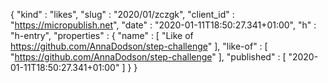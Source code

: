 {
  "kind" : "likes",
  "slug" : "2020/01/zczgk",
  "client_id" : "https://micropublish.net",
  "date" : "2020-01-11T18:50:27.341+01:00",
  "h" : "h-entry",
  "properties" : {
    "name" : [ "Like of https://github.com/AnnaDodson/step-challenge" ],
    "like-of" : [ "https://github.com/AnnaDodson/step-challenge" ],
    "published" : [ "2020-01-11T18:50:27.341+01:00" ]
  }
}
